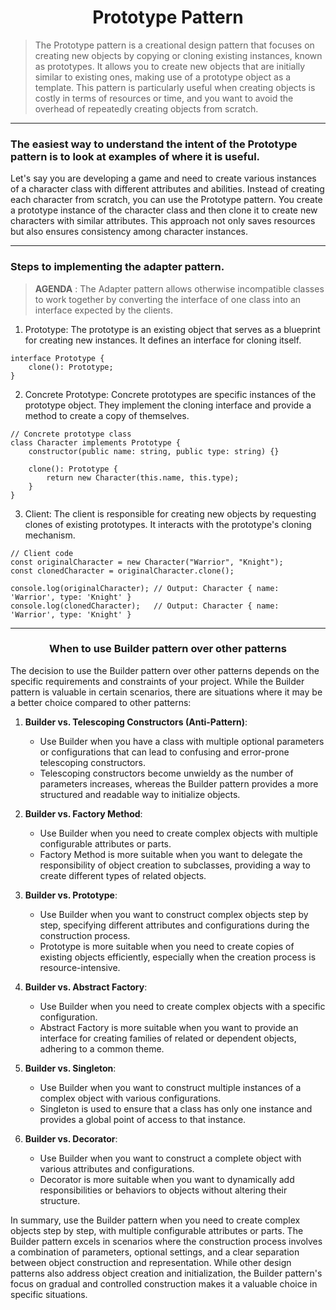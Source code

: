 <p>
  <h1 align="center">Prototype Pattern</h1>
</p>

> The Prototype pattern is a creational design pattern that focuses on creating new objects by copying or cloning existing instances, known as prototypes. It allows you to create new objects that are initially similar to existing ones, making use of a prototype object as a template. This pattern is particularly useful when creating objects is costly in terms of resources or time, and you want to avoid the overhead of repeatedly creating objects from scratch.

***

### The easiest way to understand the intent of the Prototype pattern is to look at examples of where it is useful.

Let's say you are developing a game and need to create various instances of a character class with different attributes and abilities. Instead of creating each character from scratch, you can use the Prototype pattern. You create a prototype instance of the character class and then clone it to create new characters with similar attributes. This approach not only saves resources but also ensures consistency among character instances.

***

### Steps to implementing the adapter pattern. 

> **AGENDA** : The Adapter pattern allows otherwise incompatible classes to work together by converting the interface of one class into an interface expected by the clients. 

1. Prototype: The prototype is an existing object that serves as a blueprint for creating new instances. It defines an interface for cloning itself.
```TS
interface Prototype {
    clone(): Prototype;
}
```

2. Concrete Prototype: Concrete prototypes are specific instances of the prototype object. They implement the cloning interface and provide a method to create a copy of themselves.
```TS
// Concrete prototype class
class Character implements Prototype {
    constructor(public name: string, public type: string) {}

    clone(): Prototype {
        return new Character(this.name, this.type);
    }
}
```

3. Client: The client is responsible for creating new objects by requesting clones of existing prototypes. It interacts with the prototype's cloning mechanism.
```TS
// Client code
const originalCharacter = new Character("Warrior", "Knight");
const clonedCharacter = originalCharacter.clone();

console.log(originalCharacter); // Output: Character { name: 'Warrior', type: 'Knight' }
console.log(clonedCharacter);   // Output: Character { name: 'Warrior', type: 'Knight' }
```


***

<h3 align="center">When to use Builder pattern over <b>other patterns</b></h3>

The decision to use the Builder pattern over other patterns depends on the specific requirements and constraints of your project. While the Builder pattern is valuable in certain scenarios, there are situations where it may be a better choice compared to other patterns:

1. **Builder vs. Telescoping Constructors (Anti-Pattern)**:
   - Use Builder when you have a class with multiple optional parameters or configurations that can lead to confusing and error-prone telescoping constructors.
   - Telescoping constructors become unwieldy as the number of parameters increases, whereas the Builder pattern provides a more structured and readable way to initialize objects.

2. **Builder vs. Factory Method**:
   - Use Builder when you need to create complex objects with multiple configurable attributes or parts.
   - Factory Method is more suitable when you want to delegate the responsibility of object creation to subclasses, providing a way to create different types of related objects.

3. **Builder vs. Prototype**:
   - Use Builder when you want to construct complex objects step by step, specifying different attributes and configurations during the construction process.
   - Prototype is more suitable when you need to create copies of existing objects efficiently, especially when the creation process is resource-intensive.

4. **Builder vs. Abstract Factory**:
   - Use Builder when you need to create complex objects with a specific configuration.
   - Abstract Factory is more suitable when you want to provide an interface for creating families of related or dependent objects, adhering to a common theme.

5. **Builder vs. Singleton**:
   - Use Builder when you want to construct multiple instances of a complex object with various configurations.
   - Singleton is used to ensure that a class has only one instance and provides a global point of access to that instance.

6. **Builder vs. Decorator**:
   - Use Builder when you want to construct a complete object with various attributes and configurations.
   - Decorator is more suitable when you want to dynamically add responsibilities or behaviors to objects without altering their structure.

In summary, use the Builder pattern when you need to create complex objects step by step, with multiple configurable attributes or parts. The Builder pattern excels in scenarios where the construction process involves a combination of parameters, optional settings, and a clear separation between object construction and representation. While other design patterns also address object creation and initialization, the Builder pattern's focus on gradual and controlled construction makes it a valuable choice in specific situations.

